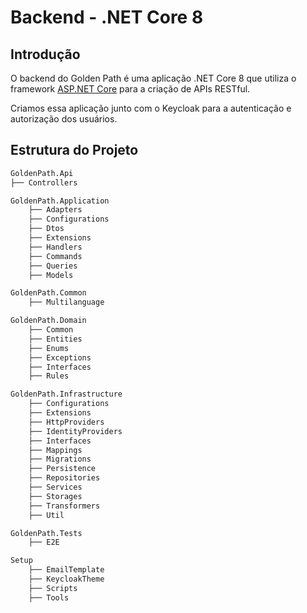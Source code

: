 # Backend - .NET Core 8

## Introdução

O backend do Golden Path é uma aplicação .NET Core 8 que utiliza o framework
[ASP.NET Core](https://docs.microsoft.com/pt-br/aspnet/core/?view=aspnetcore-8.0) para a criação de APIs RESTful.

Criamos essa aplicação junto com o Keycloak para a autenticação e autorização dos usuários.

## Estrutura do Projeto

```md
GoldenPath.Api
├── Controllers

GoldenPath.Application
    ├── Adapters
    ├── Configurations
    ├── Dtos
    ├── Extensions
    ├── Handlers
    ├── Commands
    ├── Queries
    ├── Models

GoldenPath.Common
    ├── Multilanguage

GoldenPath.Domain
    ├── Common
    ├── Entities
    ├── Enums
    ├── Exceptions
    ├── Interfaces
    ├── Rules

GoldenPath.Infrastructure
    ├── Configurations
    ├── Extensions
    ├── HttpProviders
    ├── IdentityProviders
    ├── Interfaces
    ├── Mappings
    ├── Migrations
    ├── Persistence
    ├── Repositories
    ├── Services
    ├── Storages
    ├── Transformers
    ├── Util

GoldenPath.Tests
    ├── E2E

Setup
    ├── EmailTemplate
    ├── KeycloakTheme
    ├── Scripts
    ├── Tools
```

